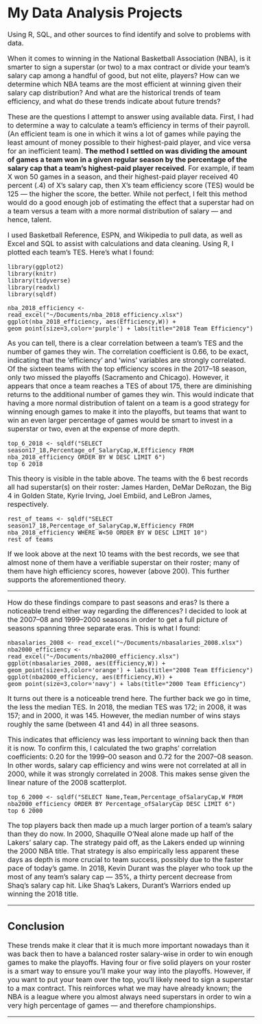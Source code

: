 # My Data Analysis Projects

Using R, SQL, and other sources to find identify and solve to problems with data.

<style type="text/css">
  body{
  font-size: 12pt;
}
</style>

When it comes to winning in the National Basketball Association (NBA), is it smarter to sign a superstar (or two) to a max contract or divide your team’s salary cap among a handful of good, but not elite, players? How can we determine which NBA teams are the most efficient at winning given their salary cap distribution? And what are the historical trends of team efficiency, and what do these trends indicate about future trends?

These are the questions I attempt to answer using available data. First, I had to determine a way to calculate a team’s efficiency in terms of their payroll. (An efficient team is one in which it wins a lot of games while paying the least amount of money possible to their highest-paid player, and vice versa for an inefficient team). __The method I settled on was dividing the amount of games a team won in a given regular season by the percentage of the salary cap that a team’s highest-paid player received__. For example, if team X won 50 games in a season, and their highest-paid player received 40 percent (.4) of X’s salary cap, then X’s team efficiency score (TES) would be 125 — the higher the score, the better. While not perfect, I felt this method would do a good enough job of estimating the effect that a superstar had on a team versus a team with a more normal distribution of salary — and hence, talent.


I used Basketball Reference, ESPN, and Wikipedia to pull data, as well as Excel and SQL to assist with calculations and data cleaning. Using R, I plotted each team’s TES. Here’s what I found:


```{r setup, message=FALSE, warning=FALSE}
library(ggplot2)
library(knitr)
library(tidyverse)
library(readxl)
library(sqldf)
```


```{r, warning=FALSE,out.width="65%",fig.align='center'}
nba_2018_efficiency <- read_excel("~/Documents/nba_2018_efficiency.xlsx")
ggplot(nba_2018_efficiency, aes(Efficiency,W)) + geom_point(size=3,color='purple') + labs(title="2018 Team Efficiency")
```

As you can tell, there is a clear correlation between a team’s TES and the number of games they win. The correlation coefficient is 0.66, to be exact, indicating that the ‘efficiency’ and ‘wins’ variables are strongly correlated. Of the sixteen teams with the top efficiency scores in the 2017–18 season, only two missed the playoffs (Sacramento and Chicago). However, it appears that once a team reaches a TES of about 175, there are diminishing returns to the additional number of games they win. This would indicate that having a more normal distribution of talent on a team is a good strategy for winning enough games to make it into the playoffs, but teams that want to win an even larger percentage of games would be smart to invest in a superstar or two, even at the expense of more depth.



```{r}
top_6_2018 <- sqldf("SELECT season17_18,Percentage_of_SalaryCap,W,Efficiency FROM nba_2018_efficiency ORDER BY W DESC LIMIT 6")
top_6_2018
```



This theory is visible in the table above. The teams with the 6 best records all had superstar(s) on their roster: James Harden, DeMar DeRozan, the Big 4 in Golden State, Kyrie Irving, Joel Embiid, and LeBron James, respectively.



```{r}
rest_of_teams <- sqldf("SELECT season17_18,Percentage_of_SalaryCap,W,Efficiency FROM nba_2018_efficiency WHERE W<50 ORDER BY W DESC LIMIT 10")
rest_of_teams
```



If we look above at the next 10 teams with the best records, we see that almost none of them have a verifiable superstar on their roster; many of them have high efficiency scores, however (above 200). This further supports the aforementioned theory.

***
How do these findings compare to past seasons and eras? Is there a noticeable trend either way regarding the differences? I decided to look at the 2007–08 and 1999–2000 seasons in order to get a full picture of seasons spanning three separate eras. This is what I found:



```{r,message=FALSE,warning=FALSE,out.width="65%",fig.align='center'}
nbasalaries_2008 <- read_excel("~/Documents/nbasalaries_2008.xlsx")
nba2000_efficiency <- read_excel("~/Documents/nba2000_efficiency.xlsx")
ggplot(nbasalaries_2008, aes(Efficiency,W)) + geom_point(size=3,color='orange') + labs(title="2008 Team Efficiency")
ggplot(nba2000_efficiency, aes(Efficiency,W)) + geom_point(size=3,color='navy') + labs(title="2000 Team Efficiency")
```



It turns out there is a noticeable trend here. The further back we go in time, the less the median TES. In 2018, the median TES was 172; in 2008, it was 157; and in 2000, it was 145. However, the median number of wins stays roughly the same (between 41 and 44) in all three seasons.


This indicates that efficiency was less important to winning back then than it is now. To confirm this, I calculated the two graphs’ correlation coefficients: 0.20 for the 1999–00 season and 0.72 for the 2007–08 season. In other words, salary cap efficiency and wins were not correlated at all in 2000, while it was strongly correlated in 2008. This makes sense given the linear nature of the 2008 scatterplot.



```{r}
top_6_2000 <- sqldf("SELECT Name,Team,Percentage_ofSalaryCap,W FROM nba2000_efficiency ORDER BY Percentage_ofSalaryCap DESC LIMIT 6")
top_6_2000
```



The top players back then made up a much larger portion of a team’s salary than they do now. In 2000, Shaquille O’Neal alone made up half of the Lakers’ salary cap. The strategy paid off, as the Lakers ended up winning the 2000 NBA title. That strategy is also empirically less apparent these days as depth is more crucial to team success, possibly due to the faster pace of today’s game. In 2018, Kevin Durant was the player who took up the most of any team’s salary cap — 35%, a thirty percent decrease from Shaq’s salary cap hit. Like Shaq’s Lakers, Durant’s Warriors ended up winning the 2018 title.

*** 

## Conclusion
These trends make it clear that it is much more important nowadays than it was back then to have a balanced roster salary-wise in order to win enough games to make the playoffs. Having four or five solid players on your roster is a smart way to ensure you’ll make your way into the playoffs. However, if you want to put your team over the top, you’ll likely need to sign a superstar to a max contract. This reinforces what we may have already known; the NBA is a league where you almost always need superstars in order to win a very high percentage of games — and therefore championships.

***


